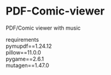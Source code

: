 # PDF-Comic-viewer
PDF/Comic viewer with music 



requirements 
<br>
pymupdf==1.24.12
<br>
pillow==11.0.0
<br>
pygame==2.6.1
<br>
mutagen==1.47.0

